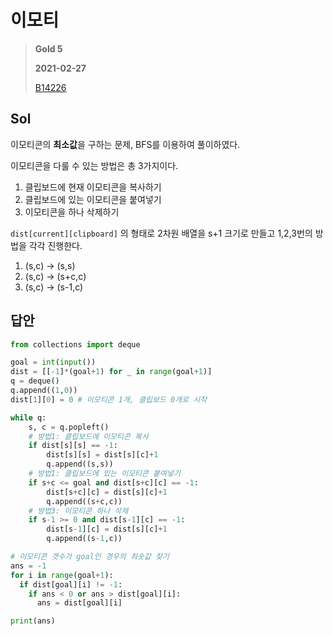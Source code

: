 # 이모티
> **Gold 5**
>
> **2021-02-27**
>
> [B14226](https://www.acmicpc.net/problem/14226)


## Sol

이모티콘의 **최소값**을 구하는 문제, BFS를 이용하여 풀이하였다.  

이모티콘을 다룰 수 있는 방법은 총 3가지이다.

1. 클립보드에 현재 이모티콘을 복사하기
2. 클립보드에 있는 이모티콘을 붙여넣기
3. 이모티콘을 하나 삭제하기
  
`dist[current][clipboard]` 의 형태로 2차원 배열을 s+1 크기로 만들고 1,2,3번의 방법을 각각 진행한다.

1. (s,c) -> (s,s)
2. (s,c) -> (s+c,c)
3. (s,c) -> (s-1,c)

## 답안 
```python
from collections import deque

goal = int(input())
dist = [[-1]*(goal+1) for _ in range(goal+1)]
q = deque()
q.append((1,0))
dist[1][0] = 0 # 이모티콘 1개, 클립보드 0개로 시작

while q:
    s, c = q.popleft()
    # 방법1: 클립보드에 이모티콘 복사
    if dist[s][s] == -1:
        dist[s][s] = dist[s][c]+1
        q.append((s,s))
    # 방법1: 클립보드에 있는 이모티콘 붙여넣기
    if s+c <= goal and dist[s+c][c] == -1:
        dist[s+c][c] = dist[s][c]+1
        q.append((s+c,c))
    # 방법3: 이모티콘 하나 삭제
    if s-1 >= 0 and dist[s-1][c] == -1:
        dist[s-1][c] = dist[s][c]+1
        q.append((s-1,c))

# 이모티콘 갯수가 goal인 경우의 최솟값 찾기
ans = -1
for i in range(goal+1):
  if dist[goal][i] != -1:
    if ans < 0 or ans > dist[goal][i]:
      ans = dist[goal][i]

print(ans)
```